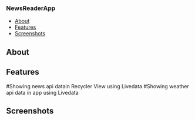 ### NewsReaderApp

* [About](#about)
* [Features](#features)
* [Screenshots](#screenshots)

## About

## Features

#Showing news api datain Recycler View using Livedata
#Showing weather api data in app using Livedata

## Screenshots


